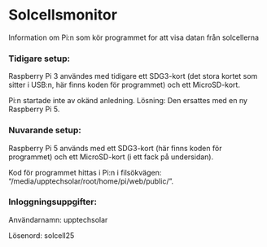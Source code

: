 # Solcellsmonitor
Information om Pi:n som kör programmet for att visa datan från solcellerna

### Tidigare setup: 

Raspberry Pi 3 användes med tidigare ett SDG3-kort (det stora kortet som sitter i USB:n, här finns koden för programmet) och ett MicroSD-kort. 
 
Pi:n startade inte av okänd anledning. Lösning: 
Den ersattes med en ny Raspberry Pi 5. 

### Nuvarande setup: 

Raspberry Pi 5 används med ett SDG3-kort (här finns koden för programmet) och ett MicroSD-kort (i ett fack på undersidan). 
 
Kod för programmet hittas i Pi:n i filsökvägen: “/media/upptechsolar/root/home/pi/web/public/”. 
 
### Inloggningsuppgifter: 

Användarnamn: upptechsolar 

Lösenord: solcell25 
